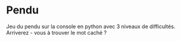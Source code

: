 # Pendu
Jeu du pendu sur la console en python avec 3 niveaux de difficultés. Arriverez - vous à trouver le mot caché ? 
